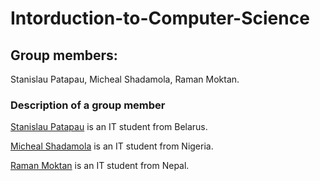 # Intorduction-to-Computer-Science
## Group members:
Stanislau Patapau, Micheal Shadamola, Raman Moktan.
### Description of a group member
<p> <a href="https://github.com/stassme"  target="_blank">Stanislau Patapau</a> is an IT student from Belarus.</p>
<p> <p> <a href="https://github.com/Michealdgreat"  target="_blank">Micheal Shadamola</a> is an IT student from Nigeria.</p>
<p> <a href="https://github.com/Ramanmoktan"  target="_blank">Raman Moktan</a> is an IT student from Nepal.</p> 
